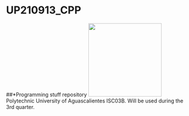 # UP210913_CPP
##*Programming stuff repository
<img src="http://upload.wikimedia.org/wikipedia/commons/thumb/1/18/ISO_C%2B%2B_Logo.svg/1822px-ISO_C%2B%2B_Logo.svg.png" width="200" height="200" />
Polytechnic University of Aguascalientes 
ISC03B. Will be used during the 3rd quarter.





